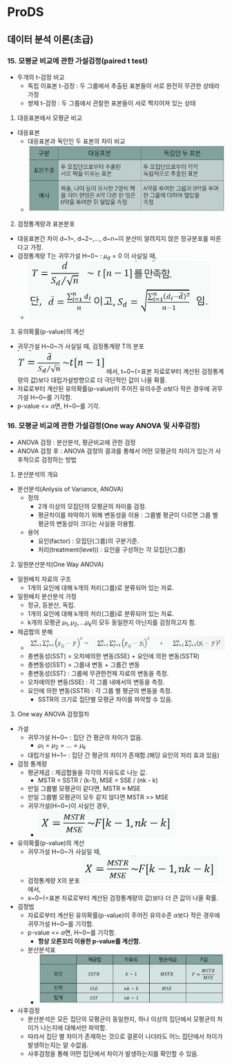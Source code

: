 # ProDS
## 데이터 분석 이론(초급) 
### 15. 모평균 비교에 관한 가설검정(paired t test)
* 두개의 t-검정 비교
  * 독립 이표본 t-검정 : 두 그룹에서 추출된 표본들이 서로 완전히 무관한 상태라 가정
  * 쌍체 t-검정 : 두 그룹에서 관찰한 표본들이 서로 짝지어져 있는 상태
1. 대응표본에서 모평균 비교
  * 대응표본
    * 대응표본과 독인인 두 표본의 차이 비교
    * ![대응표본](../images/20230310_대응표본.png)
2. 검정통계량과 표본분포
  * 대응표본간 차이 d~1~, d~2~,..., d~n~이 분산이 알려지지 않은 정규분포를 따른다고 가정.
  * 검정통계량 T는 귀무가설 H~0~ : $\mu_d=0$ 이 사실일 때,
    * ![검정통계량](../images/20230310_쌍체T검정.png)
3. 유의확률(p-value)의 계산
  * 귀무가설 H~0~가 사실일 때, 검정통계량 T의 분포 ![검정통계량](../images/20230310_검정통계량.png)에서, t~0~(=표본 자료로부터 계산된 검정통계량의 값)보다 대립가설방향으로 더 극단적인 값이 나올 확률.
  * 자료로부터 계산된 유의확률(p-value)이 주어진 유의수준 $\alpha$보다 작은 경우에 귀무가설 H~0~를 기각함.
  * p-value <= $\alpha$면, H~0~를 기각.

### 16. 모평균 비교에 관한 가설검정(One way ANOVA 및 사후검정)
* ANOVA 검정 : 분산분석, 평균비교에 관한 검정
* ANOVA 검정 후 : ANOVA 검정의 결과를 통해서 어떤 모평균의 차이가 있는가 사후적으로 검정하는 방법
1. 분산분석의 개요
  * 분산분석(Anlysis of Variance, ANOVA)
    * 정의
      * 2개 이상의 모집단의 모평균의 차이를 검정. 
      * 평균차이를 파악하기 위해 변동성을 이용 : 그룹별 평균이 다르면 그룹 별 평균의 변동성이 크다는 사실을 이용함.
    * 용어
      * 요인(factor) : 모집단(그룹)의 구분기준.
      * 처리(treatment(level)) : 요인을 구성하는 각 모집단(그룹)
2. 일원분산분석(One Way ANOVA)
  * 일원배치 자료의 구조
    * 1개의 요인에 대해 k개의 처리(그룹)로 분류되어 있는 자료.
  * 일원배치 분산분석 가정
    * 정규, 등분산, 독립.
    * 1개의 요인에 대해 k개의 처리(그룹)로 분류되어 있는 자료.
    * k개의 모평균 $\mu_1, \mu_2,...\mu_k$이 모두 동일한지 아닌지를 검정하고자 함.
  * 제곱합의 분해
    * ![제곱합](../images/20230310_제곱합.png)
    * 총변동성(SST) = 오차에의한 변동(SSE) + 요인에 의한 변동(SSTR)
    * 총변동성(SST) = 그룹내 변동 + 그룹간 변동
    * 총변동성(SST) : 그룹에 무관한전체 자료의 변동을 측정.
    * 오차에의한 변동(SSE) : 각 그룹 내에서의 변동을 측정.
    * 요인에 의한 변동(SSTR) : 각 그룹 별 평균의 변동을 측정.
      * SSTR의 크기로 집단별 모평균 차이를 파악할 수 있음.
3. One way ANOVA 검정절차
  * 가설
    * 귀무가설 H~0~ : 집단 간 평균의 차이가 없음.
      * $\mu_1 = \mu_2 = ... = \mu_k$
    * 대립가설 H~1~ : 집단 간 평균의 차이가 존재함.(해당 요인의 처리 효과 있음)
  * 검정 통계량
    * 평균제곱 : 제곱합들을 각각의 자유도로 나눈 값.
      * MSTR = SSTR / (k-1), MSE = SSE / (nk - k)
    * 만일 그룹별 모평균이 같다면, MSTR $\approx$ MSE
    * 만일 그룹별 모평균이 모두 같지 않다면 MSTR >> MSE
    * 귀무가설(H~0~)이 사실인 경우,
      * ![ANOVA검정통계량](../images/20230310_ANOVA검정통계량.png)
  * 유의확률(p-value)의 계산
    * 귀무가설 H~0~가 사실일 때,
    * 검정통계량 X의 분포 ![ANOVA검정통계량](../images/20230310_ANOVA검정통계량.png) 에서,
    * x~0~(=표본 자료로부터 계산된 검정통계량의 값)보다 더 큰 값이 나올 확률.
  * 검정법
    * 자료로부터 계산된 유의확률(p-value)이 주어진 유의수준 $\alpha$보다 작은 경우에 귀무가설 H~0~를 기각함.
    * p-value <= $\alpha$면, H~0~를 기각함.
      * **항상 오른꼬리 이용한 p-value를 계산함.**
    * 분산분석표
      * ![분산분석표](../images/20230310_분산분석표.png)
  * 사후검정
    * 분산분석은 모든 집단의 모평균이 동일한지, 하나 이상의 집단에서 모평균의 차이가 나는지에 대해서만 파악함.
    * 따라서 집단 별 차이가 존재하는 것으로 결론이 나더라도 어느 집단에서 차이가 발생하는지는 알 수없음.
    * 사후검정을 통해 어떤 집단에서 차이가 발생하는지를 확인할 수 있음.
